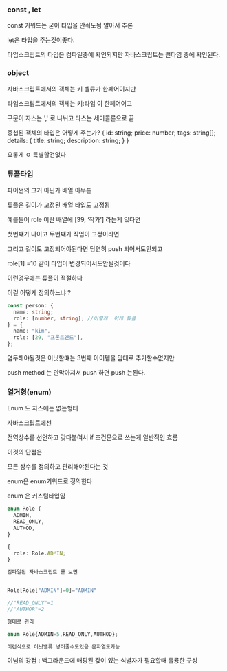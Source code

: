 ### const , let

const 키워드는 굳이 타입을 안줘도됨 알아서 추론

let은 타입을 주는것이좋다.

타입스크립트의 타입은 컴파일중에 확인되지만 자바스크립트는 런타임 중에 확인된다.

### object

자바스크립트에서의 객체는 키 벨류가 한페어이지만

타입스크립트에서의 객체는 키:타입 이 한페어이고

구문이 자스는 ',' 로 나뉘고 타스는 세미콜론으로 끝

중첩된 객체의 타입은 어떻게 주는가?
{
id: string;
price: number;
tags: string[];
details: {
title: string;
description: string;
}
}

요롷게 ㅇ 특별할건없다

### 튜플타입

파이썬의 그거 아닌가 배열 아무튼

튜플은 길이가 고정된 배열 타입도 고정됨

예를들어 role 이란 배열에 [39, ‘작가’] 라는게 있다면

첫번쨰가 나이고 두번쨰가 직업이 고정이라면

그리고 길이도 고정되어야된다면 당연히 push 되어서도안되고

role[1] =10 같이 타입이 변경되어서도안될것이다

이런경우에는 튜플이 적절하다

이걸 어떻게 정의하느냐 ?

```ts
const person: {
  name: string;
  role: [number, string]; //이렇게  이게 튜플
} = {
  name: "kim",
  role: [29, "프론트엔드"],
};
```

염두해야될것은 이닛할떄는 3번째 아이템을 맘대로 추가할수없지만

push method 는 안막아져서 push 하면 push 는된다.

### 열거형(enum)

Enum 도 자스에는 없는형태

자바스크립트에선

전역상수를 선언하고 갖다붙여서 if 조건문으로 쓰는게 일반적인 흐름

이것의 단점은

모든 상수를 정의하고 관리해야된다는 것

enum은 enum키워드로 정의한다

enum 은 커스텀타입임

```ts
enum Role {
  ADMIN,
  READ_ONLY,
  AUTHOD,
}

{
  role: Role.ADMIN;
}

컴파일된 자바스크립트 를 보면


Role[Role["ADMIN"]=0]="ADMIN"

//"READ_ONLY"=1
//"AUTHOR"=2

형태로 관리

enum Role{ADMIN=5,READ_ONLY,AUTHOD};

이런식으로 이닛밸류 넣어줄수도있음 문자열도가능


```

이넘의 강점 : 백그라운드에 매핑된 값이 있는 식별자가 필요할때 훌룡한 구성
